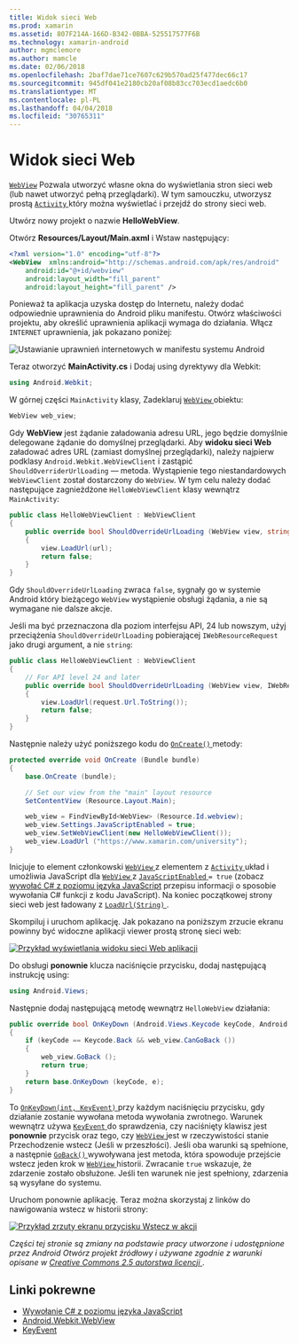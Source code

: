 ```yaml
---
title: Widok sieci Web
ms.prod: xamarin
ms.assetid: 807F214A-166D-B342-0BBA-525517577F6B
ms.technology: xamarin-android
author: mgmclemore
ms.author: mamcle
ms.date: 02/06/2018
ms.openlocfilehash: 2baf7dae71ce7607c629b570ad25f477dec66c17
ms.sourcegitcommit: 945df041e2180cb20af08b83cc703ecd1aedc6b0
ms.translationtype: MT
ms.contentlocale: pl-PL
ms.lasthandoff: 04/04/2018
ms.locfileid: "30765311"
---
```

# <a name="web-view"></a>Widok sieci Web

[`WebView`](https://developer.xamarin.com/api/type/Android.Webkit.WebView/) Pozwala utworzyć własne okna do wyświetlania stron sieci web (lub nawet utworzyć pełną przeglądarki). W tym samouczku, utworzysz prostą [ `Activity` ](https://developer.xamarin.com/api/type/Android.App.Activity/) który można wyświetlać i przejdź do strony sieci web.

Utwórz nowy projekt o nazwie **HelloWebView**.

Otwórz **Resources/Layout/Main.axml** i Wstaw następujący:

```xml
<?xml version="1.0" encoding="utf-8"?>
<WebView  xmlns:android="http://schemas.android.com/apk/res/android"
    android:id="@+id/webview"
    android:layout_width="fill_parent"
    android:layout_height="fill_parent" />
```

Ponieważ ta aplikacja uzyska dostęp do Internetu, należy dodać odpowiednie uprawnienia do Android pliku manifestu. Otwórz właściwości projektu, aby określić uprawnienia aplikacji wymaga do działania. Włącz `INTERNET` uprawnienia, jak pokazano poniżej:

![Ustawianie uprawnień internetowych w manifestu systemu Android](web-view-images/01-set-internet-permissions.png)

Teraz otworzyć **MainActivity.cs** i Dodaj using dyrektywy dla Webkit:

```csharp
using Android.Webkit;
```

W górnej części `MainActivity` klasy, Zadeklaruj [ `WebView` ](https://developer.xamarin.com/api/type/Android.Webkit.WebView/) obiektu:

```csharp
WebView web_view;
```

Gdy **WebView** jest żądanie załadowania adresu URL, jego będzie domyślnie delegowane żądanie do domyślnej przeglądarki. Aby **widoku sieci Web** załadować adres URL (zamiast domyślnej przeglądarki), należy najpierw podklasy `Android.Webkit.WebViewClient` i zastąpić `ShouldOverriderUrlLoading` — metoda. Wystąpienie tego niestandardowych `WebViewClient` został dostarczony do `WebView`. W tym celu należy dodać następujące zagnieżdżone `HelloWebViewClient` klasy wewnątrz `MainActivity`:

```csharp
public class HelloWebViewClient : WebViewClient
{
    public override bool ShouldOverrideUrlLoading (WebView view, string url)
    {
        view.LoadUrl(url);
        return false;
    }
}
```

Gdy `ShouldOverrideUrlLoading` zwraca `false`, sygnały go w systemie Android który bieżącego `WebView` wystąpienie obsługi żądania, a nie są wymagane nie dalsze akcje. 

Jeśli ma być przeznaczona dla poziom interfejsu API, 24 lub nowszym, użyj przeciążenia `ShouldOverrideUrlLoading` pobierającej `IWebResourceRequest` jako drugi argument, a nie `string`:

```csharp
public class HelloWebViewClient : WebViewClient
{
    // For API level 24 and later
    public override bool ShouldOverrideUrlLoading (WebView view, IWebResourceRequest request)
    {
        view.LoadUrl(request.Url.ToString());
        return false;
    }
}
```

Następnie należy użyć poniższego kodu do [ `OnCreate()` ](https://developer.xamarin.com/api/member/Android.App.Activity.OnCreate/(Android.OS.Bundle)) metody:

```csharp
protected override void OnCreate (Bundle bundle)
{
    base.OnCreate (bundle);

    // Set our view from the "main" layout resource
    SetContentView (Resource.Layout.Main);

    web_view = FindViewById<WebView> (Resource.Id.webview);
    web_view.Settings.JavaScriptEnabled = true;
    web_view.SetWebViewClient(new HelloWebViewClient());
    web_view.LoadUrl ("https://www.xamarin.com/university");
}
```

Inicjuje to element członkowski [ `WebView` ](https://developer.xamarin.com/api/type/Android.Webkit.WebView/) z elementem z [ `Activity` ](https://developer.xamarin.com/api/type/Android.App.Activity/) układ i umożliwia JavaScript dla [ `WebView` ](https://developer.xamarin.com/api/type/Android.Webkit.WebView/) z [ `JavaScriptEnabled` ](https://developer.xamarin.com/api/property/Android.Webkit.WebSettings.JavaScriptEnabled/) 
 `= true` (zobacz [wywołać C\# z poziomu języka JavaScript](https://developer.xamarin.com/recipes/android/controls/webview/call_csharp_from_javascript) przepisu informacji o sposobie wywołania C\# funkcji z kodu JavaScript). Na koniec początkowej strony sieci web jest ładowany z [ `LoadUrl(String)` ](https://developer.xamarin.com/api/type/Android.Webkit.WebView/%2fM%2fLoadUrl).

Skompiluj i uruchom aplikację. Jak pokazano na poniższym zrzucie ekranu powinny być widoczne aplikacji viewer prostą stronę sieci web:

[![Przykład wyświetlania widoku sieci Web aplikacji](web-view-images/02-simple-webview-app-sml.png)](web-view-images/02-simple-webview-app.png#lightbox)

Do obsługi **ponownie** klucza naciśnięcie przycisku, dodaj następującą instrukcję using:

```csharp
using Android.Views;
```

Następnie dodaj następującą metodę wewnątrz `HelloWebView` działania:

```csharp
public override bool OnKeyDown (Android.Views.Keycode keyCode, Android.Views.KeyEvent e)
{
    if (keyCode == Keycode.Back && web_view.CanGoBack ())
    {
        web_view.GoBack ();
        return true;
    }
    return base.OnKeyDown (keyCode, e);
}
```

To [ `OnKeyDown(int, KeyEvent)` ](https://developer.xamarin.com/api/member/Android.App.Activity.OnKeyDown/(Android.Views.Keycode%2cAndroid.Views.KeyEvent)) przy każdym naciśnięciu przycisku, gdy działanie zostanie wywołana metoda wywołania zwrotnego. Warunek wewnątrz używa [ `KeyEvent` ](https://developer.xamarin.com/api/type/Android.Views.KeyEvent/) do sprawdzenia, czy naciśnięty klawisz jest **ponownie** przycisk oraz tego, czy [ `WebView` ](https://developer.xamarin.com/api/type/Android.Webkit.WebView/) jest w rzeczywistości stanie Przechodzenie wstecz (Jeśli w przeszłości). Jeśli oba warunki są spełnione, a następnie [ `GoBack()` ](https://developer.xamarin.com/api/member/Android.Webkit.WebView.GoBack/) wywoływana jest metoda, która spowoduje przejście wstecz jeden krok w [ `WebView` ](https://developer.xamarin.com/api/type/Android.Webkit.WebView/) historii. Zwracanie `true` wskazuje, że zdarzenie zostało obsłużone. Jeśli ten warunek nie jest spełniony, zdarzenia są wysyłane do systemu.

Uruchom ponownie aplikację. Teraz można skorzystaj z linków do nawigowania wstecz w historii strony:

[![Przykład zrzuty ekranu przycisku Wstecz w akcji](web-view-images/03-back-button-sml.png)](web-view-images/03-back-button.png#lightbox)


*Części tej stronie są zmiany na podstawie pracy utworzone i udostępnione przez Android Otwórz projekt źródłowy i używane zgodnie z warunki opisane w*
[*Creative Commons 2.5 autorstwa licencji* ](http://creativecommons.org/licenses/by/2.5/).


## <a name="related-links"></a>Linki pokrewne

- [Wywołanie C# z poziomu języka JavaScript](https://developer.xamarin.com/recipes/android/controls/webview/call_csharp_from_javascript)
- [Android.Webkit.WebView](https://developer.xamarin.com/api/type/Android.Webkit.WebView)
- [KeyEvent](https://developer.xamarin.com/api/type/Android.Webkit.WebView/Client)
